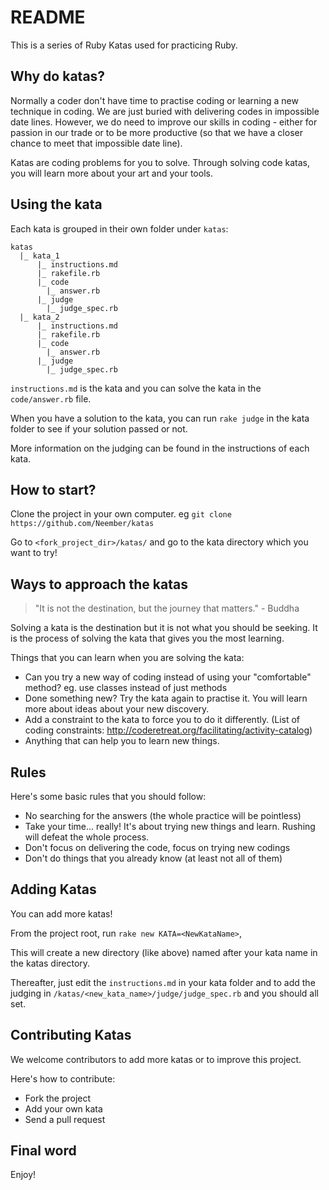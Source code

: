 # README

This is a series of Ruby Katas used for practicing Ruby.

## Why do katas?

Normally a coder don't have time to practise coding or learning a new technique in coding. 
We are just buried with delivering codes in impossible date lines.
However, we do need to improve our skills in coding - either for passion in our trade or to be more productive (so that we have a closer chance to meet that impossible date line).

Katas are coding problems for you to solve. Through solving code katas, you will learn more about your art and your tools.

## Using the kata

Each kata is grouped in their own folder under `katas`:

```
katas
  |_ kata_1
      |_ instructions.md
      |_ rakefile.rb
      |_ code
        |_ answer.rb
      |_ judge
        |_ judge_spec.rb
  |_ kata_2
      |_ instructions.md
      |_ rakefile.rb
      |_ code
        |_ answer.rb
      |_ judge
        |_ judge_spec.rb
```

`instructions.md` is the kata and you can solve the kata in the `code/answer.rb` file.

When you have a solution to the kata, you can run `rake judge` in the kata folder to see if your solution passed or not.

More information on the judging can be found in the instructions of each kata.

## How to start?

Clone the project in your own computer. eg `git clone https://github.com/Neember/katas`

Go to `<fork_project_dir>/katas/` and go to the kata directory which you want to try!

## Ways to approach the katas

> "It is not the destination, but the journey that matters." - Buddha

Solving a kata is the destination but it is not what you should be seeking.
It is the process of solving the kata that gives you the most learning.

Things that you can learn when you are solving the kata:
- Can you try a new way of coding instead of using your "comfortable" method? eg. use classes instead of just methods
- Done something new? Try the kata again to practise it. You will learn more about ideas about your new discovery.
- Add a constraint to the kata to force you to do it differently. (List of coding constraints: http://coderetreat.org/facilitating/activity-catalog)
- Anything that can help you to learn new things.

## Rules

Here's some basic rules that you should follow:
- No searching for the answers (the whole practice will be pointless)
- Take your time... really! It's about trying new things and learn. Rushing will defeat the whole process.
- Don't focus on delivering the code, focus on trying new codings
- Don't do things that you already know (at least not all of them)

## Adding Katas

You can add more katas!

From the project root, run `rake new KATA=<NewKataName>`,

This will create a new directory (like above) named after your kata name in the katas directory.

Thereafter, just edit the `instructions.md` in your kata folder and to add the judging in `/katas/<new_kata_name>/judge/judge_spec.rb` and you should all set.

## Contributing Katas

We welcome contributors to add more katas or to improve this project.

Here's how to contribute:

- Fork the project
- Add your own kata
- Send a pull request

## Final word

Enjoy!
